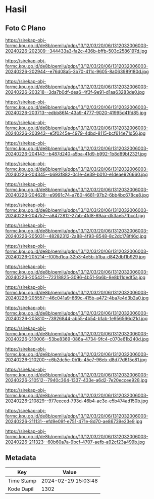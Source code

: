 # Hasil

## Foto C Plano

https://sirekap-obj-formc.kpu.go.id/de8b/pemilu/pdpr/13/12/03/20/06/1312032006003-20240226-202309--344433a3-fa2c-436b-bffb-503c2586197d.jpg

https://sirekap-obj-formc.kpu.go.id/de8b/pemilu/pdpr/13/12/03/20/06/1312032006003-20240226-202944--e76d08a5-3b70-411c-9605-8a063989180d.jpg

https://sirekap-obj-formc.kpu.go.id/de8b/pemilu/pdpr/13/12/03/20/06/1312032006003-20240226-203218--3da7b0df-dea6-4f3f-9e91-d1aa63283de0.jpg

https://sirekap-obj-formc.kpu.go.id/de8b/pemilu/pdpr/13/12/03/20/06/1312032006003-20240226-203713--edbb86f4-43a9-4777-9020-41995d41fd85.jpg

https://sirekap-obj-formc.kpu.go.id/de8b/pemilu/pdpr/13/12/03/20/06/1312032006003-20240226-203943--e5f0245e-4979-4dbd-8115-bcf614e71d56.jpg

https://sirekap-obj-formc.kpu.go.id/de8b/pemilu/pdpr/13/12/03/20/06/1312032006003-20240226-204143--b487d240-a5ba-41d9-b992-1b8d89bf232f.jpg

https://sirekap-obj-formc.kpu.go.id/de8b/pemilu/pdpr/13/12/03/20/06/1312032006003-20240226-204345--b693f882-0c1e-4e39-b010-e1deae926660.jpg

https://sirekap-obj-formc.kpu.go.id/de8b/pemilu/pdpr/13/12/03/20/06/1312032006003-20240226-204628--e9991c74-a760-4681-97b2-6bb4bc678ce8.jpg

https://sirekap-obj-formc.kpu.go.id/de8b/pemilu/pdpr/13/12/03/20/06/1312032006003-20240226-204752--a8472812-27ab-4fd8-89aa-d53ae57fbccf.jpg

https://sirekap-obj-formc.kpu.go.id/de8b/pemilu/pdpr/13/12/03/20/06/1312032006003-20240226-205031--48282312-2a88-4f93-8548-8c2dc178f46d.jpg

https://sirekap-obj-formc.kpu.go.id/de8b/pemilu/pdpr/13/12/03/20/06/1312032006003-20240226-205214--f005d1ca-32b3-4e5b-b1ba-d842dbf1b929.jpg

https://sirekap-obj-formc.kpu.go.id/de8b/pemilu/pdpr/13/12/03/20/06/1312032006003-20240226-205421--72318825-3096-4b51-9a6b-8e8b11dedf5a.jpg

https://sirekap-obj-formc.kpu.go.id/de8b/pemilu/pdpr/13/12/03/20/06/1312032006003-20240226-205557--46c041a9-869c-415b-a472-4ba7e4d3b2a0.jpg

https://sirekap-obj-formc.kpu.go.id/de8b/pemilu/pdpr/13/12/03/20/06/1312032006003-20240226-205810--73926844-ab55-4b54-b1ab-1e956566d21d.jpg

https://sirekap-obj-formc.kpu.go.id/de8b/pemilu/pdpr/13/12/03/20/06/1312032006003-20240226-210006--53be8369-086a-4734-9fc4-c070e61b240d.jpg

https://sirekap-obj-formc.kpu.go.id/de8b/pemilu/pdpr/13/12/03/20/06/1312032006003-20240226-210200--c6b2dc5e-0b1b-45e7-96eb-d8d77d615c81.jpg

https://sirekap-obj-formc.kpu.go.id/de8b/pemilu/pdpr/13/12/03/20/06/1312032006003-20240226-210512--7940c364-1337-433e-a6d2-7e20eccee928.jpg

https://sirekap-obj-formc.kpu.go.id/de8b/pemilu/pdpr/13/12/03/20/06/1312032006003-20240226-210829--977eeced-793d-46b4-ac3e-e5b474ad150b.jpg

https://sirekap-obj-formc.kpu.go.id/de8b/pemilu/pdpr/13/12/03/20/06/1312032006003-20240226-211131--efd9e09f-e751-471e-8d70-ae86739e23e9.jpg

https://sirekap-obj-formc.kpu.go.id/de8b/pemilu/pdpr/13/12/03/20/06/1312032006003-20240226-211323--60b60a7a-9bcf-4707-aefb-a92cf23a499b.jpg


## Metadata

| Key        | Value               |
| ---------- | ------------------- |
| Time Stamp | 2024-02-29 15:03:48 |
| Kode Dapil | 1302                |



